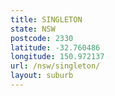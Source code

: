 ```yaml
---
title: SINGLETON
state: NSW
postcode: 2330
latitude: -32.760486
longitude: 150.972137
url: /nsw/singleton/
layout: suburb
---
```

